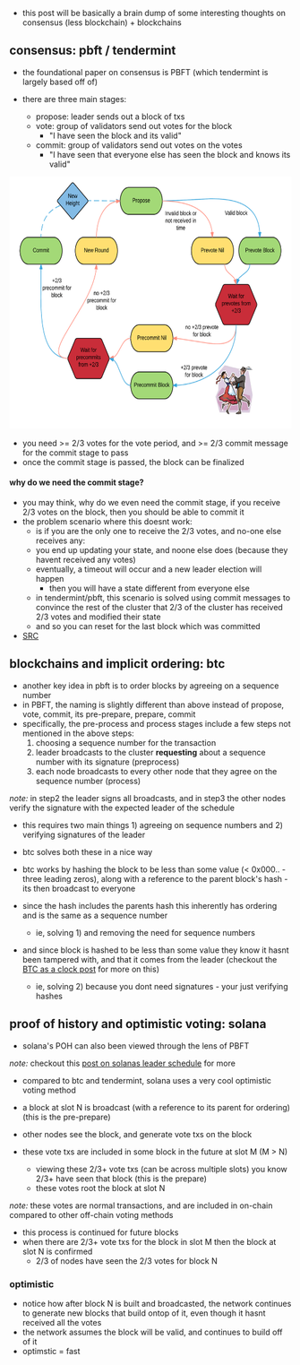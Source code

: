 - this post will be basically a brain dump of some interesting thoughts 
on consensus (less blockchain) + blockchains

## consensus: pbft / tendermint

- the foundational paper on consensus is PBFT (which tendermint is largely based
off of)

- there are three main stages:
  - propose: leader sends out a block of txs 
  - vote: group of validators send out votes for the block 
    - "I have seen the block and its valid"
  - commit: group of validators send out votes on the votes 
    - "I have seen that everyone else has seen the block and knows its valid"

<div align="center">
<img src="2023-06-12-14-27-05.png" width="550" height="450">
</div>

- you need >= 2/3 votes for the vote period, and >= 2/3 commit message for the commit stage to pass
- once the commit stage is passed, the block can be finalized

#### why do we need the commit stage? 

- you may think, why do we even need the commit stage, if you receive 2/3 votes on the block, then you should be able to commit it 
- the problem scenario where this doesnt work: 
  - is if you are the only one to receive the 2/3 votes, and no-one else receives any:
  - you end up updating your state, and noone else does (because they havent received any votes)
  - eventually, a timeout will occur and a new leader election will happen 
    - then you will have a state different from everyone else 
  - in tendermint/pbft, this scenario is solved using commit messages to convince the rest of the cluster that 2/3 of the cluster has received 2/3 votes and modified their state
  - and so you can reset for the last block which was committed
- [SRC](https://cs.stackexchange.com/questions/54152/why-is-the-commit-phase-in-pbft-necessary)

## blockchains and implicit ordering: btc

- another key idea in pbft is to order blocks by agreeing on a sequence number
- in PBFT, the naming is slightly different than above instead of propose, vote, commit, its pre-prepare, prepare, commit
- specifically, the pre-process and process stages include a few steps not mentioned in the above steps:
  1. choosing a sequence number for the transaction 
  2. leader broadcasts to the cluster **requesting** about a sequence number with its signature (preprocess) 
  3. each node broadcasts to every other node that they agree on the sequence number (process)

*note:* in step2 the leader signs all broadcasts, and in step3 the other nodes verify the signature with the expected leader of the schedule

- this requires two main things 1) agreeing on sequence numbers and 2) verifying signatures of the leader
- btc solves both these in a nice way 

- btc works by hashing the block to be less than some value (< 0x000.. - three leading zeros), 
along with a reference to the parent block's hash - its then broadcast to everyone

- since the hash includes the parents hash this inherently has ordering and is the same as a sequence number 
  - ie, solving 1) and removing the need for sequence numbers
- and since block is hashed to be less than some value they know it hasnt been tampered with, 
and that it comes from the leader (checkout the 
[BTC as a clock post](https://github.com/0xNineteen/blog.md/blob/master/contents/btc-consensus/index.md) for more on this) 
  - ie, solving 2) because you dont need signatures - your just verifying hashes

## proof of history and optimistic voting: solana

- solana's POH can also been viewed through the lens of PBFT 

*note:* checkout this [post on solanas leader schedule](https://github.com/0xNineteen/blog.md/blob/master/contents/sol-rpcs/index.md) for more

- compared to btc and tendermint, solana uses a very cool optimistic voting method 

- a block at slot N is broadcast (with a reference to its parent for ordering) (this is the pre-prepare)
- other nodes see the block, and generate vote txs on the block 
- these vote txs are included in some block in the future at slot M (M > N) 
  - viewing these 2/3+ vote txs (can be across multiple slots) you know 2/3+ have seen that block (this is the prepare)
  - these votes root the block at slot N 

*note:* these votes are normal transactions, and are included in on-chain compared to other off-chain voting methods 

- this process is continued for future blocks 
- when there are 2/3+ vote txs for the block in slot M then the block at slot N is confirmed 
  - 2/3 of nodes have seen the 2/3 votes for block N

### optimistic 

- notice how after block N is built and broadcasted, the network continues to generate new blocks that build ontop of it,
even though it hasnt received all the votes
- the network assumes the block will be valid, and continues to build off of it 
- optimstic = fast 
